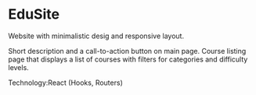 # EduSite

  Website with minimalistic desig and responsive layout.
  
 Short description and a call-to-action button on main page.
 Course listing page  that displays a list of courses with filters for categories and difficulty levels. 
 
 
 Technology:React (Hooks, Routers)
